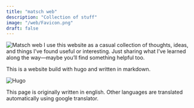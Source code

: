 ```yaml
---
title: "matsch web"
description: "Collection of stuff"
image: "/web/Favicon.png"
draft: false
---
```


![Matsch web](/web/Favicon.png)
I use this website as a casual collection of thoughts, ideas, and things I’ve found useful or interesting. Just sharing what I’ve learned along the way—maybe you’ll find something helpful too.


This is a website build with hugo and written in markdown. 

![Hugo](https://kinsta.com/wp-content/uploads/2021/10/hugo.png)

This page is originally written in english. Other languages are
translated automatically using google translator.

